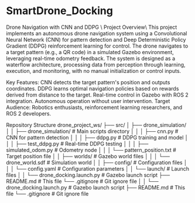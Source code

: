 # SmartDrone_Docking

Drone Navigation with CNN and DDPG \\
Project Overview\\
This project implements an autonomous drone navigation system using a Convolutional Neural Network (CNN) for pattern detection and Deep Deterministic Policy Gradient (DDPG) reinforcement learning for control. The drone navigates to a target pattern (e.g., a QR code) in a simulated Gazebo environment, leveraging real-time odometry feedback. The system is designed as a waterflow architecture, processing data from perception through learning, execution, and monitoring, with no manual initialization or control inputs.

Key Features:
CNN detects the target pattern's position and outputs coordinates.
DDPG learns optimal navigation policies based on rewards derived from distance to the target.
Real-time control in Gazebo with ROS 2 integration.
Autonomous operation without user intervention.
Target Audience: Robotics enthusiasts, reinforcement learning researchers, and ROS 2 developers.

Repository Structure
drone_project_ws/
├── src/
│   ├── drone_simulation/
│   │   ├── drone_simulation/          # Main scripts directory
│   │   │   ├── cnn.py                # CNN for pattern detection
│   │   │   ├── ddpg.py               # DDPG training and model
│   │   │   ├── test_ddpg.py          # Real-time DDPG testing
│   │   │   ├── simulated_odom.py     # Odometry node
│   │   │   └── pattern_position.txt  # Target position file
│   │   ├── worlds/                   # Gazebo world files
│   │   │   └── drone_world.sdf       # Simulation world
│   │   ├── config/                   # Configuration files
│   │   │   └── config.yaml           # Configuration parameters
│   │   └── launch/                   # Launch files
│   │       └── drone_docking.launch.py # Gazebo launch script
├── README.md                         # This file
└── .gitignore                        # Git ignore file
│   │       └── drone_docking.launch.py # Gazebo launch script
├── README.md                         # This file
└── .gitignore                        # Git ignore file
